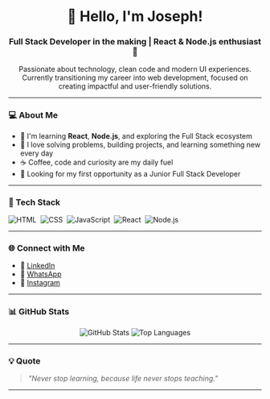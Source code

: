 <h1 align="center">👋 Hello, I'm Joseph!</h1>
<h3 align="center">Full Stack Developer in the making | React & Node.js enthusiast 🚀</h3>

<p align="center">
  Passionate about technology, clean code and modern UI experiences.<br>
  Currently transitioning my career into web development, focused on creating impactful and user-friendly solutions.
</p>

---

### 💻 About Me

- 🌱 I'm learning **React**, **Node.js**, and exploring the Full Stack ecosystem  
- 🧠 I love solving problems, building projects, and learning something new every day  
- ☕ Coffee, code and curiosity are my daily fuel  
- 🚀 Looking for my first opportunity as a Junior Full Stack Developer

---

### 🚀 Tech Stack

<div style="display: flex; flex-wrap: wrap; gap: 8px;">
  <img src="https://img.shields.io/badge/HTML5-E34F26?style=for-the-badge&logo=html5&logoColor=white" alt="HTML" />
  <img src="https://img.shields.io/badge/CSS3-1572B6?style=for-the-badge&logo=css3&logoColor=white" alt="CSS" />
  <img src="https://img.shields.io/badge/JavaScript-F7DF1E?style=for-the-badge&logo=javascript&logoColor=black" alt="JavaScript" />
  <img src="https://img.shields.io/badge/React-20232A?style=for-the-badge&logo=react&logoColor=61DAFB" alt="React" />
  <img src="https://img.shields.io/badge/Node.js-339933?style=for-the-badge&logo=nodedotjs&logoColor=white" alt="Node.js" />
</div>

---

### 🌐 Connect with Me

- 💼 [LinkedIn](www.linkedin.com/in/joseph-august27)  
- 💬 [WhatsApp](https://wa.me/5511932158805?text=Olá,%20como%20posso%20ajudar%3F)  
- 📸 [Instagram](https://www.instagram.com/josephaugust__/)

---

### 📊 GitHub Stats

<p align="center">
  <img src="https://github-readme-stats.vercel.app/api?username=joseph24augusto27&show_icons=true&theme=radical" alt="GitHub Stats" />
  <img src="https://github-readme-stats.vercel.app/api/top-langs/?username=joseph24augusto27&layout=compact&theme=radical" alt="Top Languages" />
</p>

---

### 💡 Quote

> *"Never stop learning, because life never stops teaching."*

---









